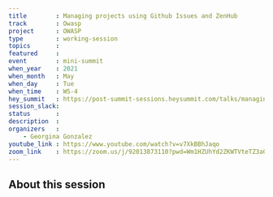 ```yaml
---
title        : Managing projects using Github Issues and ZenHub
track        : Owasp
project      : OWASP
type         : working-session
topics       :
featured     :
event        : mini-summit
when_year    : 2021
when_month   : May
when_day     : Tue
when_time    : WS-4
hey_summit   : https://post-summit-sessions.heysummit.com/talks/managing-projects-using-github-issues-and-zenhub/
session_slack:
status       : 
description  :
organizers   :
    - Georgina Gonzalez
youtube_link : https://www.youtube.com/watch?v=v7XkBBhJaqo
zoom_link    : https://zoom.us/j/92013873110?pwd=Wm1HZUhYd2ZKWTVteTZ3a0VmQ1Bsdz09
---
```


## About this session

